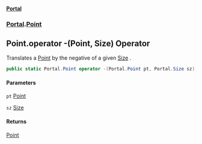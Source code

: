 #### [Portal](index.md 'index')
### [Portal](Portal.md 'Portal').[Point](Point.md 'Portal.Point')

## Point.operator -(Point, Size) Operator

Translates a [Point](Point.md 'Portal.Point') by the negative of a given [Size](Size.md 'Portal.Size') .

```csharp
public static Portal.Point operator -(Portal.Point pt, Portal.Size sz);
```
#### Parameters

<a name='Portal.Point.op_Subtraction(Portal.Point,Portal.Size).pt'></a>

`pt` [Point](Point.md 'Portal.Point')

<a name='Portal.Point.op_Subtraction(Portal.Point,Portal.Size).sz'></a>

`sz` [Size](Size.md 'Portal.Size')

#### Returns
[Point](Point.md 'Portal.Point')